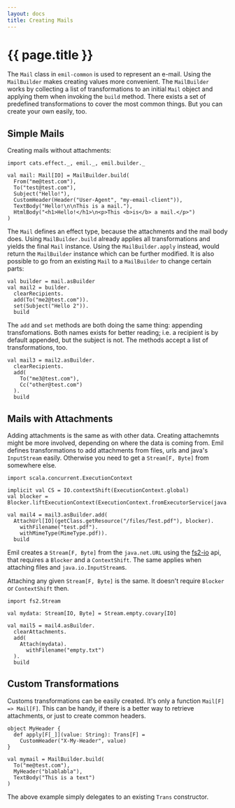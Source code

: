 ```yaml
---
layout: docs
title: Creating Mails
---
```


# {{ page.title }}

The `Mail` class in `emil-common` is used to represent an
e-mail. Using the `MailBuilder` makes creating values more
convenient. The `MailBuilder` works by collecting a list of
transformations to an initial `Mail` object and applying them when
invoking the `build` method. There exists a set of predefined
transformations to cover the most common things. But you can create
your own easily, too.

## Simple Mails

Creating mails without attachments:

```tut:book
import cats.effect._, emil._, emil.builder._

val mail: Mail[IO] = MailBuilder.build(
  From("me@test.com"),
  To("test@test.com"),
  Subject("Hello!"),
  CustomHeader(Header("User-Agent", "my-email-client")),
  TextBody("Hello!\n\nThis is a mail."),
  HtmlBody("<h1>Hello!</h1>\n<p>This <b>is</b> a mail.</p>")
)
```

The `Mail` defines an effect type, because the attachments and the
mail body does. Using `MailBuilder.build` already applies all
transformations and yields the final `Mail` instance. Using the
`MailBuilder.apply` instead, would return the `MailBuilder` instance
which can be further modified. It is also possible to go from an
existing `Mail` to a `MailBuilder` to change certain parts:

```tut:book
val builder = mail.asBuilder
val mail2 = builder.
  clearRecipients.
  add(To("me2@test.com")).
  set(Subject("Hello 2")).
  build
```

The `add` and `set` methods are both doing the same thing: appending
transfomations. Both names exists for better reading; i.e. a recipient
is by default appended, but the subject is not. The methods accept a
list of transformations, too.

```tut:book
val mail3 = mail2.asBuilder.
  clearRecipients.
  add(
    To("me3@test.com"),
    Cc("other@test.com")
  ).
  build
```


## Mails with Attachments

Adding attachments is the same as with other data. Creating
attachemnts might be more involved, depending on where the data is
coming from. Emil defines transformations to add attachments from
files, urls and java's `InputStream` easily. Otherwise you need to get
a `Stream[F, Byte]` from somewhere else.

```tut:book
import scala.concurrent.ExecutionContext

implicit val CS = IO.contextShift(ExecutionContext.global)
val blocker = Blocker.liftExecutionContext(ExecutionContext.fromExecutorService(java.util.concurrent.Executors.newCachedThreadPool()))

val mail4 = mail3.asBuilder.add(
  AttachUrl[IO](getClass.getResource("/files/Test.pdf"), blocker).
    withFilename("test.pdf").
    withMimeType(MimeType.pdf)).
  build
```

Emil creates a `Stream[F, Byte]` from the `java.net.URL` using the
[fs2-io](https://github.com/functional-streams-for-scala/fs2/tree/master/io/src)
api, that requires a `Blocker` and a `ContextShift`. The same applies
when attaching files and `java.io.InputStream`s.

Attaching any given `Stream[F, Byte]` is the same. It doesn't require
`Blocker` or `ContextShift` then.

```tut:book
import fs2.Stream

val mydata: Stream[IO, Byte] = Stream.empty.covary[IO]

val mail5 = mail4.asBuilder.
  clearAttachments.
  add(
    Attach(mydata).
      withFilename("empty.txt")
  ).
  build
```


## Custom Transformations

Customs transformations can be easily created. It's only a function
`Mail[F] => Mail[F]`. This can be handy, if there is a better way to
retrieve attachments, or just to create common headers.

```tut:book
object MyHeader {
  def apply[F[_]](value: String): Trans[F] =
    CustomHeader("X-My-Header", value)
}

val mymail = MailBuilder.build(
  To("me@test.com"),
  MyHeader("blablabla"),
  TextBody("This is a text")
)
```

The above example simply delegates to an existing `Trans` constructor.
